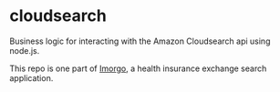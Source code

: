 cloudsearch
===========

Business logic for interacting with the Amazon Cloudsearch api using node.js.

This repo is one part of [Imorgo](https://github.com/scottrice10/imorgo), a health insurance exchange search application.

